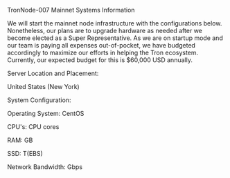 TronNode-007 Mainnet Systems Information

We will start the mainnet node infrastructure with the configurations below. Nonetheless, our plans are to upgrade hardware as needed after we become elected as a Super Representative. As we are on startup mode and our team is paying all expenses out-of-pocket, we have budgeted accordingly to maximize our efforts in helping the Tron ecosystem. Currently, our expected budget for this is $60,000 USD annually.

Server Location and Placement:

United States (New York)

System Configuration:

Operating System: CentOS

CPU's:  CPU cores

RAM:  GB

SSD: T(EBS)

Network Bandwidth: Gbps
